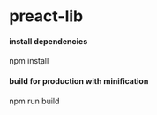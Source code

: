 # preact-lib

#### install dependencies
npm install

#### build for production with minification
npm run build
